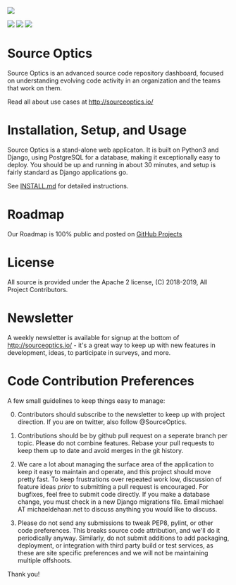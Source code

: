
![](https://raw.githubusercontent.com/sourceoptics/source_optics/master/source_optics/static/logo_bg.png?s=400)

![](https://img.shields.io/badge/dynotherms-connected-blue) ![](https://img.shields.io/badge/infracells-up-green) ![](https://img.shields.io/badge/megathrusters-go-green)

Source Optics
=============

Source Optics is an advanced source code repository dashboard, focused on understanding
evolving code activity in an organization and the teams that work on them.

Read all about use cases at  http://sourceoptics.io/

Installation, Setup, and Usage
==============================

Source Optics is a stand-alone web applicaton.  It is built on Python3 and Django, using PostgreSQL
for a database, making it exceptionally easy to deploy. You should be up and running in about 30
minutes, and setup is fairly standard as Django applications go.

See [INSTALL.md](https://github.com/sourceoptics/source_optics/blob/master/INSTALL.md) for detailed instructions.

Roadmap
=======

Our Roadmap is 100% public and posted on [GitHub Projects](https://github.com/sourceoptics/source_optics/projects)

License
=======

All source is provided under the Apache 2 license, (C) 2018-2019, All Project Contributors.

Newsletter
==========

A weekly newsletter is available for signup at the bottom of http://sourceoptics.io/ - it's a great way to keep up with new features in development, ideas, to participate in surveys, and more. 

Code Contribution Preferences
=============================

A few small guidelines to keep things easy to manage:

0) Contributors should subscribe to the newsletter to keep up with project direction. If you are on twitter, also follow @SourceOptics.

1) Contributions should be by github pull request on a seperate branch per topic. Please do not combine features. Rebase your pull requests to keep them up to date and avoid merges in the git history.  

2) We care a lot about managing the surface area of the application to keep it easy to maintain and operate, and this project should move pretty fast. To keep frustrations over repeated work low, discussion of feature ideas *prior* to submitting a pull request is  encouraged. For bugfixes, feel free to submit code directly. If you make a database change, you must check in a new Django migrations file. Email michael AT michaeldehaan.net to discuss anything you would like to discuss.  

3) Please do not send any submissions to tweak PEP8, pylint, or other code preferences. This breaks source code attribution, and we'll do it periodically anyway. Similarly, do not submit additions to add packaging, deployment, or integration with third party build or test services, as these are site specific preferences and we will not be maintaining multiple offshoots.

Thank you!

